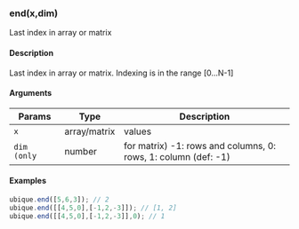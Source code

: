 ### end(x,dim)

Last index in array or matrix


#### Description

Last index in array or matrix. Indexing is in the range [0...N-1]  



#### Arguments

|Params|Type|Description
|---------|----|-----------
|`x` | array/matrix | values
|`dim	(only` | number | for matrix) -1: rows and columns, 0: rows, 1: column (def: -1)


#### Examples

```js
ubique.end([5,6,3]); // 2
ubique.end([[4,5,0],[-1,2,-3]]); // [1, 2]
ubique.end([[4,5,0],[-1,2,-3]],0); // 1
```


